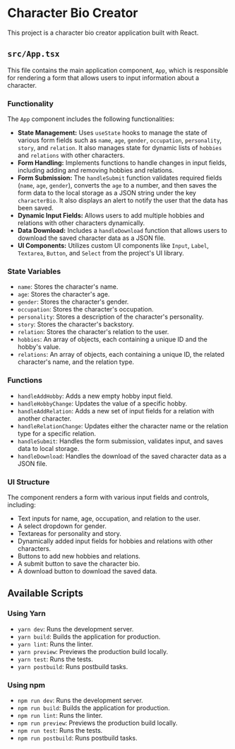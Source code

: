 # Character Bio Creator

This project is a character bio creator application built with React.

## `src/App.tsx`

This file contains the main application component, `App`, which is responsible for rendering a form that allows users to input information about a character.

### Functionality

The `App` component includes the following functionalities:

- **State Management:** Uses `useState` hooks to manage the state of various form fields such as `name`, `age`, `gender`, `occupation`, `personality`, `story`, and `relation`. It also manages state for dynamic lists of `hobbies` and `relations` with other characters.
- **Form Handling:** Implements functions to handle changes in input fields, including adding and removing hobbies and relations.
- **Form Submission:** The `handleSubmit` function validates required fields (`name`, `age`, `gender`), converts the `age` to a number, and then saves the form data to the local storage as a JSON string under the key `characterBio`. It also displays an alert to notify the user that the data has been saved.
- **Dynamic Input Fields:** Allows users to add multiple hobbies and relations with other characters dynamically.
- **Data Download:** Includes a `handleDownload` function that allows users to download the saved character data as a JSON file.
- **UI Components:** Utilizes custom UI components like `Input`, `Label`, `Textarea`, `Button`, and `Select` from the project's UI library.

### State Variables

- `name`: Stores the character's name.
- `age`: Stores the character's age.
- `gender`: Stores the character's gender.
- `occupation`: Stores the character's occupation.
- `personality`: Stores a description of the character's personality.
- `story`: Stores the character's backstory.
- `relation`: Stores the character's relation to the user.
- `hobbies`: An array of objects, each containing a unique ID and the hobby's value.
- `relations`: An array of objects, each containing a unique ID, the related character's name, and the relation type.

### Functions

- `handleAddHobby`: Adds a new empty hobby input field.
- `handleHobbyChange`: Updates the value of a specific hobby.
- `handleAddRelation`: Adds a new set of input fields for a relation with another character.
- `handleRelationChange`: Updates either the character name or the relation type for a specific relation.
- `handleSubmit`: Handles the form submission, validates input, and saves data to local storage.
- `handleDownload`: Handles the download of the saved character data as a JSON file.

### UI Structure

The component renders a form with various input fields and controls, including:

- Text inputs for name, age, occupation, and relation to the user.
- A select dropdown for gender.
- Textareas for personality and story.
- Dynamically added input fields for hobbies and relations with other characters.
- Buttons to add new hobbies and relations.
- A submit button to save the character bio.
- A download button to download the saved data.

## Available Scripts

### Using Yarn

- `yarn dev`: Runs the development server.
- `yarn build`: Builds the application for production.
- `yarn lint`: Runs the linter.
- `yarn preview`: Previews the production build locally.
- `yarn test`: Runs the tests.
- `yarn postbuild`: Runs postbuild tasks.

### Using npm

- `npm run dev`: Runs the development server.
- `npm run build`: Builds the application for production.
- `npm run lint`: Runs the linter.
- `npm run preview`: Previews the production build locally.
- `npm run test`: Runs the tests.
- `npm run postbuild`: Runs postbuild tasks.
